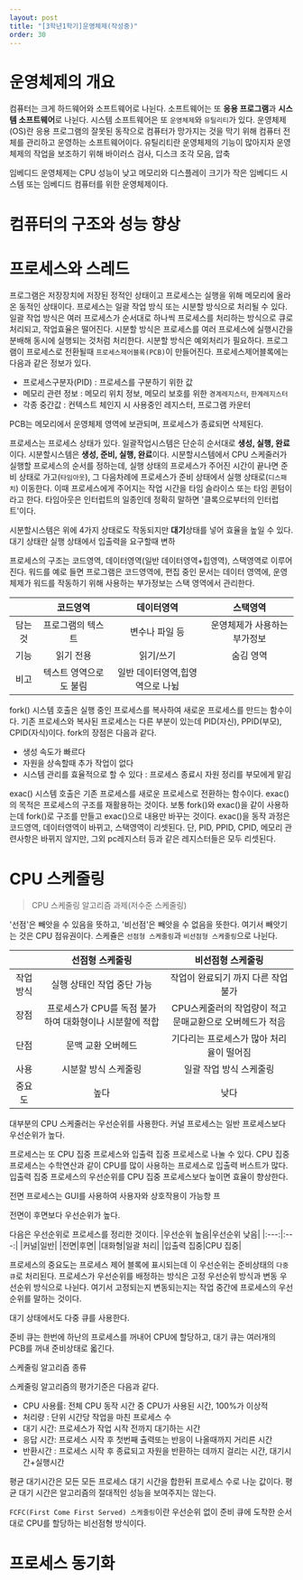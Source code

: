 ```yaml
---
layout: post
title: "[3학년1학기]운영체제(작성중)"
order: 30
---
```


# 운영체제의 개요

컴퓨터는 크게 하드웨어와 소프트웨어로 나뉜다. 소프트웨어는 또 **응용 프로그램**과 **시스템 소프트웨어**로 나뉜다. 시스템 소프트웨어은 또 `운영체제`와 `유틸리티`가 있다. 운영체제(OS)란 응용 프로그램의 잘못된 동작으로 컴퓨터가 망가지는 것을 막기 위해 컴퓨터 전체를 관리하고 운영하는 소프트웨어이다. 유틸리티란 운영체제의 기능이 많아지자 운영체제의 작업을 보조하기 위해 바이러스 검사, 디스크 조각 모음, 압축 


임베디드 운영체제는 CPU 성능이 낮고 메모리와 디스플레이 크기가 작은 임베디드 시스템 또는 임베디드 컴퓨터를 위한 운영체제이다. 


# 컴퓨터의 구조와 성능 향상
# 프로세스와 스레드

프로그램은 저장장치에 저장된 정적인 상태이고 프로세스는 실행을 위해 메모리에 올라온 동적인 상태이다. 프로세스는 일괄 작업 방식 또는 시분할 방식으로 처리될 수 있다. 일괄 작업 방식은 여러 프로세스가 순서대로 하나씩 프로세스를 처리하는 방식으로 큐로 처리되고, 작업효율은 떨어진다. 시분할 방식은 프로세스를 여러 프로세스에 실행시간을 분배해 동시에 실행되는 것처럼 처리한다. 시분할 방식은 예외처리가 필요하다. 프로그램이 프로세스로 전환될때 `프로세스제어블록(PCB)`이 만들어진다. 프로세스제어블록에는 다음과 같은 정보가 있다. 

* 프로세스구분자(PID) : 프로세스를 구분하기 위한 값
* 메모리 관련 정보 : 메모리 위치 정보, 메모리 보호를 위한 `경계레지스터`, `한계레지스터`
* 각종 중간값 : 컨텍스트 체인지 시 사용중인 레지스터, 프로그램 카운터 

PCB는 메모리에서 운영체제 영역에 보관되며, 프로세스가 종료되면 삭제된다. 

프로세스는 프로세스 상태가 있다. 일괄작업시스템은 단순히 순서대로 **생성, 실행, 완료**이다. 시분할시스템은 **생성, 준비, 실행, 완료**이다. 시분할시스템에서 CPU 스케줄러가 실행할 프로세스의 순서를 정하는데, 실행 상태의 프로세스가 주어진 시간이 끝나면 준비 상태로 가고(`타임아웃`), 그 다음차례에 프로세스가 준비 상태에서 실행 상태로(`디스패치`) 이동한다. 이때 프로세스에게 주어지는 작업 시간을 타임 슬라이스 또는 타임 퀸텀이라고 한다. 타임아웃은 인터럽트의 일종인데 정확히 말하면 '클록으로부터의 인터럽트'이다. 

시분할시스템은 위에 4가지 상태로도 작동되지만 **대기**상태를 넣어 효율을 높일 수 있다. 대기 상태란 실행 상태에서 입출력을 요구할때 변하





프로세스의 구조는 코드영역, 데이터영역(일반 데이터영역+힙영역), 스택영역로 이루어진다. 워드를 예로 들면 프로그램은 코드영역에, 편집 중인 문서는 데이터 영역에, 운영체제가 워드를 작동하기 위해 사용하는 부가정보는 스택 영역에서 관리한다.  

||코드영역|데이터영역|스택영역|
|:---:|:---:|:---:|:---:|
|담는것|프로그램의 텍스트|변수나 파일 등|운영체제가 사용하는 부가정보|
|기능|읽기 전용|읽기/쓰기|숨김 영역|
|비고|텍스트 영역으로도 불림|일반 데이터영역,힙영역으로 나뉨||

fork() 시스템 호출은 실행 중인 프로세스를 복사하여 새로운 프로세스를 만드는 함수이다. 기존 프로세스와 복사된 프로세스는 다른 부분이 있는데 PID(자신), PPID(부모), CPID(자식)이다. fork의 장점은 다음과 같다. 
* 생성 속도가 빠르다
* 자원을 상속할때 추가 작업이 없다
* 시스템 관리를 효율적으로 할 수 있다 : 프로세스 종료시 자원 정리를 부모에게 맡김

exac() 시스템 호출은 기존 프로세스를 새로운 프로세스로 전환하는 함수이다. exac()의 목적은 프로세스의 구조를 재활용하는 것이다. 보통 fork()와 exac()을 같이 사용하는데 fork()로 구조를 만들고 exac()으로 내용만 바꾸는 것이다. exac()을 동작 과정은 코드영역, 데이터영역이 바뀌고, 스택영역이 리셋된다. 단, PID, PPID, CPID, 메모리 관련사항은 바뀌지 않지만, 그외 pc레지스터 등과 같은 레지스터들은 모두 리셋된다. 

# CPU 스케줄링

>CPU 스케줄링 알고리즘 과제(저수준 스케줄링)

'선점'은 빼앗을 수 있음을 뜻하고, '비선점'은 빼앗을 수 없음을 뜻한다. 여기서 빼앗기는 것은 CPU 점유권이다. 스케쥴은 `선점형 스케줄링`과 `비선점형 스케줄링`으로 나뉜다. 

||선점형 스케줄링|비선점형 스케줄링|
|:---:|:---:|:---:|
|작업방식|실행 상태인 작업 중단 가능|작업이 완료되기 까지 다른 작업 불가|
|장점|프로세스가 CPU를 독점 불가하여 대화형이나 시분할에 적합|CPU스케줄러의 작업량이 적고 문매교환으로 오버헤드가 적음|
|단점|문맥 교환 오버헤드|기다리는 프로세스가 많아 처리율이 떨어짐|
|사용|시분할 방식 스케줄링|일괄 작업 방식 스케줄링|
|중요도|높다|낮다|

대부분의 CPU 스케줄러는 우선순위를 사용한다. 커널 프로세스는 일반 프로세스보다 우선순위가 높다.

프로세스는 또 CPU 집중 프로세스와 입출력 집중 프로세스로 나눌 수 있다. CPU 집중 프로세스는 수학연산과 같이 CPU를 많이 사용하는 프로세스로 입출력 버스트가 많다. 입출력 집중 프로세스의 우선순위를 CPU 집중 프로세스보다 높이면 효율이 향상한다. 

전면 프로세스는 GUI를 사용하여 사용자와 상호작용이 가능항 프

전면이 후면보다 우선순위가 높다.

다음은 우선순위로 프로세스를 정리한 것이다.
|우선순위 높음|우선순위 낮음|
|:---:|:---:|
|커널|일반|
|전면|후면|
|대화형|일괄 처리|
|입출력 집중|CPU 집중|

프로세스의 중요도는 프로세스 제어 블록에 표시되는데 이 우선순위는 준비상태의 `다중 큐`로 처리된다. 프로세스가 우선순위를 배정하는 방식은 고정 우선순위 방식과 변동 우선순위 방식으로 나뉜다. 여기서 고정되는지 변동되는지는 작업 중간에 프로세스의 우선순위를 말하는 것이다. 

대기 상태에서도 다중 큐를 사용한다. 

준비 큐는 한번에 하난의 프로세스를 꺼내어 CPU에 할당하고, 대기 큐는 여러개의 PCB를 꺼내 준비상태로 옯긴다.

스케줄링 알고리즘 종류

스케줄링 알고리즘의 평가기준은 다음과 같다.
* CPU 사용률: 전체 CPU 동작 시간 중 CPU가 사용된 시간, 100%가 이상적
* 처리량 : 단위 시간당 작업을 마친 프로세스 수
* 대기 시간: 프로세스가 작업 시작 전까지 대기하는 시간
* 응답 시간: 프로세스 시작 후 첫번째 출력또는 반응이 나올때까지 거리른 시간
* 반환시간 : 프로세스 시작 후 종료되고 자원을 반환하는 데까지 걸리는 시간, 대기시간+실행시간

평균 대기시간은 모든 모든 프로세스 대기 시간을 합한뒤 프로세스 수로 나눈 값이다. 평균 대기 시간은 알고리즘의 절대적인 성능을 보여주지는 않는다.

`FCFC(First Come First Served) 스케줄링`이란 우선순위 없이 준비 큐에 도착한 순서대로 CPU를 할당하는 비선점형 방식이다. 








# 프로세스 동기화